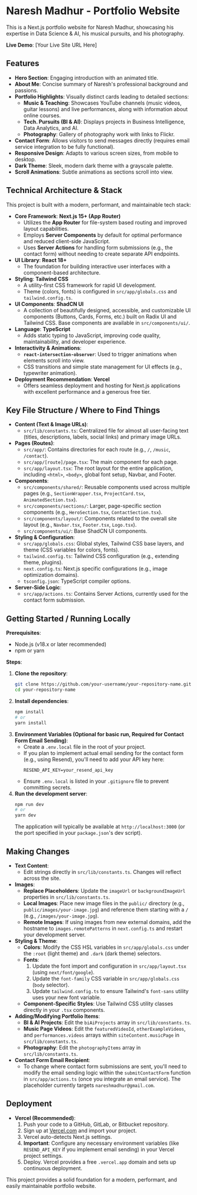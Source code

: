 
# Naresh Madhur - Portfolio Website

This is a Next.js portfolio website for Naresh Madhur, showcasing his expertise in Data Science & AI, his musical pursuits, and his photography.

<!-- TODO: Replace with your live deployment link -->
**Live Demo**: [Your Live Site URL Here]

## Features

*   **Hero Section**: Engaging introduction with an animated title.
*   **About Me**: Concise summary of Naresh's professional background and passions.
*   **Portfolio Highlights**: Visually distinct cards leading to detailed sections:
    *   **Music & Teaching**: Showcases YouTube channels (music videos, guitar lessons) and live performances, along with information about online courses.
    *   **Tech. Pursuits (BI & AI)**: Displays projects in Business Intelligence, Data Analytics, and AI.
    *   **Photography**: Gallery of photography work with links to Flickr.
*   **Contact Form**: Allows visitors to send messages directly (requires email service integration to be fully functional).
*   **Responsive Design**: Adapts to various screen sizes, from mobile to desktop.
*   **Dark Theme**: Sleek, modern dark theme with a grayscale palette.
*   **Scroll Animations**: Subtle animations as sections scroll into view.

## Technical Architecture & Stack

This project is built with a modern, performant, and maintainable tech stack:

*   **Core Framework**: **Next.js 15+ (App Router)**
    *   Utilizes the **App Router** for file-system based routing and improved layout capabilities.
    *   Employs **Server Components** by default for optimal performance and reduced client-side JavaScript.
    *   Uses **Server Actions** for handling form submissions (e.g., the contact form) without needing to create separate API endpoints.
*   **UI Library**: **React 18+**
    *   The foundation for building interactive user interfaces with a component-based architecture.
*   **Styling**: **Tailwind CSS**
    *   A utility-first CSS framework for rapid UI development.
    *   Theme (colors, fonts) is configured in `src/app/globals.css` and `tailwind.config.ts`.
*   **UI Components**: **ShadCN UI**
    *   A collection of beautifully designed, accessible, and customizable UI components (Buttons, Cards, Forms, etc.) built on Radix UI and Tailwind CSS. Base components are available in `src/components/ui/`.
*   **Language**: **TypeScript**
    *   Adds static typing to JavaScript, improving code quality, maintainability, and developer experience.
*   **Interactivity & Animations**:
    *   **`react-intersection-observer`**: Used to trigger animations when elements scroll into view.
    *   CSS transitions and simple state management for UI effects (e.g., typewriter animation).
*   **Deployment Recommendation**: **Vercel**
    *   Offers seamless deployment and hosting for Next.js applications with excellent performance and a generous free tier.

## Key File Structure / Where to Find Things

*   **Content (Text & Image URLs)**:
    *   `src/lib/constants.ts`: Centralized file for almost all user-facing text (titles, descriptions, labels, social links) and primary image URLs.
*   **Pages (Routes)**:
    *   `src/app/`: Contains directories for each route (e.g., `/`, `/music`, `/contact`).
    *   `src/app/[route]/page.tsx`: The main component for each page.
    *   `src/app/layout.tsx`: The root layout for the entire application, including `<html>`, `<body>`, global font setup, Navbar, and Footer.
*   **Components**:
    *   `src/components/shared/`: Reusable components used across multiple pages (e.g., `SectionWrapper.tsx`, `ProjectCard.tsx`, `AnimatedSection.tsx`).
    *   `src/components/sections/`: Larger, page-specific section components (e.g., `HeroSection.tsx`, `ContactSection.tsx`).
    *   `src/components/layout/`: Components related to the overall site layout (e.g., `Navbar.tsx`, `Footer.tsx`, `Logo.tsx`).
    *   `src/components/ui/`: Base ShadCN UI components.
*   **Styling & Configuration**:
    *   `src/app/globals.css`: Global styles, Tailwind CSS base layers, and theme (CSS variables for colors, fonts).
    *   `tailwind.config.ts`: Tailwind CSS configuration (e.g., extending theme, plugins).
    *   `next.config.ts`: Next.js specific configurations (e.g., image optimization domains).
    *   `tsconfig.json`: TypeScript compiler options.
*   **Server-Side Logic**:
    *   `src/app/actions.ts`: Contains Server Actions, currently used for the contact form submission.

## Getting Started / Running Locally

**Prerequisites**:
*   Node.js (v18.x or later recommended)
*   npm or yarn

**Steps**:
1.  **Clone the repository**:
    ```bash
    git clone https://github.com/your-username/your-repository-name.git
    cd your-repository-name
    ```
2.  **Install dependencies**:
    ```bash
    npm install
    # or
    yarn install
    ```
3.  **Environment Variables (Optional for basic run, Required for Contact Form Email Sending)**:
    *   Create a `.env.local` file in the root of your project.
    *   If you plan to implement actual email sending for the contact form (e.g., using Resend), you'll need to add your API key here:
        ```
        RESEND_API_KEY=your_resend_api_key
        ```
    *   Ensure `.env.local` is listed in your `.gitignore` file to prevent committing secrets.
4.  **Run the development server**:
    ```bash
    npm run dev
    # or
    yarn dev
    ```
    The application will typically be available at `http://localhost:3000` (or the port specified in your `package.json`'s dev script).

## Making Changes

*   **Text Content**:
    *   Edit strings directly in `src/lib/constants.ts`. Changes will reflect across the site.
*   **Images**:
    *   **Replace Placeholders**: Update the `imageUrl` or `backgroundImageUrl` properties in `src/lib/constants.ts`.
    *   **Local Images**: Place new image files in the `public/` directory (e.g., `public/images/your-image.jpg`) and reference them starting with a `/` (e.g., `/images/your-image.jpg`).
    *   **Remote Images**: If using images from new external domains, add the hostname to `images.remotePatterns` in `next.config.ts` and restart your development server.
*   **Styling & Theme**:
    *   **Colors**: Modify the CSS HSL variables in `src/app/globals.css` under the `:root` (light theme) and `.dark` (dark theme) selectors.
    *   **Fonts**:
        1.  Update the font import and configuration in `src/app/layout.tsx` (using `next/font/google`).
        2.  Update the `font-family` CSS variable in `src/app/globals.css` (`body` selector).
        3.  Update `tailwind.config.ts` to ensure Tailwind's `font-sans` utility uses your new font variable.
    *   **Component-Specific Styles**: Use Tailwind CSS utility classes directly in your `.tsx` components.
*   **Adding/Modifying Portfolio Items**:
    *   **BI & AI Projects**: Edit the `biAiProjects` array in `src/lib/constants.ts`.
    *   **Music Page Videos**: Edit the `featuredVideoId`, `otherExampleVideos`, and `performances.videos` arrays within `siteContent.musicPage` in `src/lib/constants.ts`.
    *   **Photography**: Edit the `photographyItems` array in `src/lib/constants.ts`.
*   **Contact Form Email Recipient**:
    *   To change where contact form submissions are sent, you'll need to modify the email sending logic within the `submitContactForm` function in `src/app/actions.ts` (once you integrate an email service). The placeholder currently targets `nareshmadhur@gmail.com`.

## Deployment

*   **Vercel (Recommended)**:
    1.  Push your code to a GitHub, GitLab, or Bitbucket repository.
    2.  Sign up at [Vercel.com](https://vercel.com/) and import your project.
    3.  Vercel auto-detects Next.js settings.
    4.  **Important**: Configure any necessary environment variables (like `RESEND_API_KEY` if you implement email sending) in your Vercel project settings.
    5.  Deploy. Vercel provides a free `.vercel.app` domain and sets up continuous deployment.

This project provides a solid foundation for a modern, performant, and easily maintainable portfolio website.
